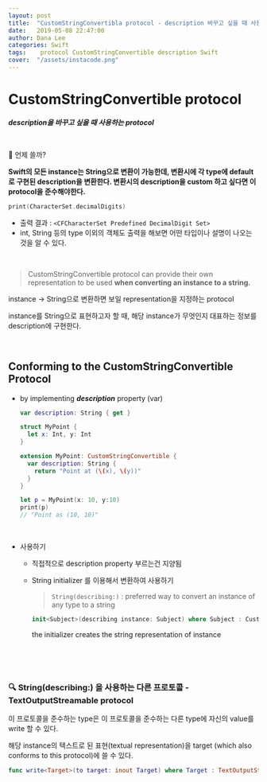 ```yaml
---
layout: post
title:  "CustomStringConvertibla protocol - description 바꾸고 싶을 때 사용하는 protocol"
date:   2019-05-08 22:47:00
author: Dana Lee
categories: Swift 
tags:    protocol CustomStringConvertible description Swift 
cover:  "/assets/instacode.png"
---
```


# CustomStringConvertible protocol 

**_description을 바꾸고 싶을 때 사용하는 protocol_**

&nbsp;

:pushpin: 언제 쓸까?

**Swift의 모든 instance는 String으로 변환이 가능한데, 변환시에 각 type에 default로 구현된 description을 변환한다. 변환시의 description을 custom 하고 싶다면 이 protocol을 준수해야한다.**

```swift
print(CharacterSet.decimalDigits)
```

- 출력 결과 : `<CFCharacterSet Predefined DecimalDigit Set>`
- int, String 등의 type 이외의 객체도 출력을 해보면 어떤 타입이나 설명이 나오는 것을 알 수 있다.

&nbsp;

> CustomStringConvertible protocol can provide their own representation to be used **when converting an instance to a string.**

instance → String으로 변환하면 보일 representation을 지정하는 protocol

instance를 String으로 표현하고자 할 때, 해당 instance가 무엇인지 대표하는 정보를 description에 구현한다.

&nbsp;

## Conforming to the CustomStringConvertible Protocol

- by implementing **_description_** property (var)

  ```swift
  var description: String { get }
  ```

  ```swift
  struct MyPoint {
  	let x: Int, y: Int
  }
  
  extension MyPoint: CustomStringConvertible {
    var description: String {
      return "Point at (\(x), \(y))"
    }
  }
  
  let p = MyPoint(x: 10, y:10)
  print(p)
  // "Point as (10, 10)"
  ```

&nbsp;

- 사용하기 

  - 직접적으로 description property 부르는건 지양됨

  - String initializer 를 이용해서 변환하여 사용하기

    > `String(describing:)` : preferred way to convert an instance of any type to a string

    ```swift
    init<Subject>(describing instance: Subject) where Subject : CustomStringConvertible
    ```

    the initializer creates the string representation of instance 

&nbsp;

&nbsp;

### :mag: String(describing:) 을 사용하는 다른 프로토콜 - TextOutputStreamable protocol

이 프로토콜을 준수하는 type은 이 프로토콜을 준수하는 다른 type에 자신의 value를 write 할 수 있다.

해당 instance의 텍스트로 된 표현(textual representation)을 target (which also conforms to this protocol)에 쓸 수 있다.

```swift
func write<Target>(to target: inout Target) where Target : TextOutputStream
```

&nbsp;

&nbsp;